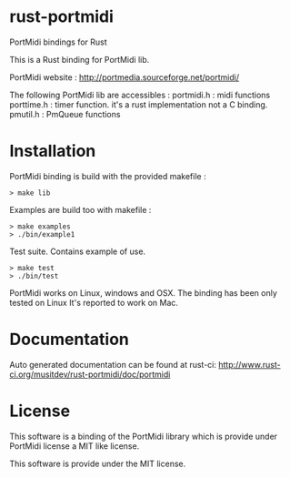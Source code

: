rust-portmidi
=========


PortMidi bindings for Rust

This is a Rust binding for PortMidi lib.

PortMidi website  : http://portmedia.sourceforge.net/portmidi/

The following PortMidi lib are accessibles :
portmidi.h : midi functions
porttime.h : timer function. it's a rust implementation not a C binding.
pmutil.h : PmQueue functions



Installation
============

PortMidi binding is build with the provided makefile :

```Shell
> make lib
```

Examples are build too with makefile :

```Shell
> make examples
> ./bin/example1
```
Test suite. Contains example of use.
```Shell
> make test
> ./bin/test
```

PortMidi works on Linux, windows and OSX. The binding has been only tested on Linux
It's reported to work on Mac.

Documentation
=======
Auto generated documentation can be found at rust-ci: http://www.rust-ci.org/musitdev/rust-portmidi/doc/portmidi

License
=======

This software is a binding of the PortMidi library which is provide under  PortMidi license a MIT like license.

This software is provide under the MIT license.

